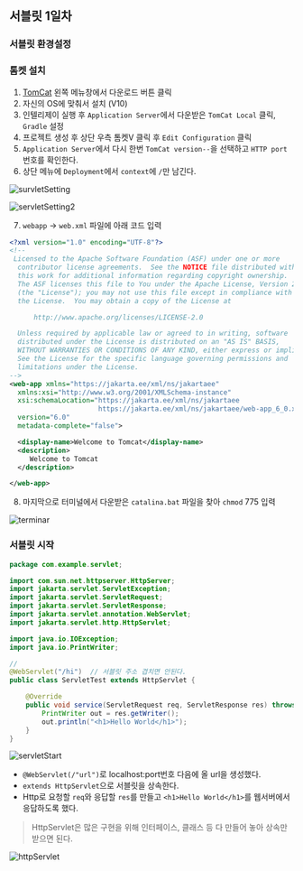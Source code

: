 ## 서블릿 1일차

### 서블릿 환경설정

### 톰켓 설치
1. [TomCat](https://tomcat.apache.org/) 왼쪽 메뉴창에서 다운로드 버튼 클릭
2. 자신의 OS에 맞춰서 설치 (V10)
3. 인텔리제이 실행 후 `Application Server`에서 다운받은 `TomCat Local` 클릭, `Gradle` 설정
4. 프로젝트 생성 후 상단 우측 톰켓V 클릭 후 `Edit Configuration` 클릭
5. `Application Server`에서 다시 한번 `TomCat version--`을 선택하고 `HTTP port`번호를 확인한다.
6. 상단 메뉴에 `Deployment`에서 `context`에 `/`만 남긴다.

![survletSetting](https://github.com/king-dong-gun/Spring_PKUN/assets/160683545/b25e7a93-778b-4b59-94a7-6bf0152c027c)


![servletSetting2](https://github.com/king-dong-gun/Spring_PKUN/assets/160683545/75ec59bf-4e3d-406d-9a0f-0a5f3a92361f)


7. `webapp` -> `web.xml` 파일에 아래 코드 입력

```xml
<?xml version="1.0" encoding="UTF-8"?>
<!--
 Licensed to the Apache Software Foundation (ASF) under one or more
  contributor license agreements.  See the NOTICE file distributed with
  this work for additional information regarding copyright ownership.
  The ASF licenses this file to You under the Apache License, Version 2.0
  (the "License"); you may not use this file except in compliance with
  the License.  You may obtain a copy of the License at

      http://www.apache.org/licenses/LICENSE-2.0

  Unless required by applicable law or agreed to in writing, software
  distributed under the License is distributed on an "AS IS" BASIS,
  WITHOUT WARRANTIES OR CONDITIONS OF ANY KIND, either express or implied.
  See the License for the specific language governing permissions and
  limitations under the License.
-->
<web-app xmlns="https://jakarta.ee/xml/ns/jakartaee"
  xmlns:xsi="http://www.w3.org/2001/XMLSchema-instance"
  xsi:schemaLocation="https://jakarta.ee/xml/ns/jakartaee
                      https://jakarta.ee/xml/ns/jakartaee/web-app_6_0.xsd"
  version="6.0"
  metadata-complete="false">

  <display-name>Welcome to Tomcat</display-name>
  <description>
     Welcome to Tomcat
  </description>

</web-app>

```

8. 마지막으로 터미널에서 다운받은 `catalina.bat` 파일을 찾아 `chmod` 775 입력


![terminar](https://github.com/king-dong-gun/Spring_PKUN/assets/160683545/9cee7eba-e762-46f1-9871-0599881f143d)


### 서블릿 시작


```java
package com.example.servlet;

import com.sun.net.httpserver.HttpServer;
import jakarta.servlet.ServletException;
import jakarta.servlet.ServletRequest;
import jakarta.servlet.ServletResponse;
import jakarta.servlet.annotation.WebServlet;
import jakarta.servlet.http.HttpServlet;

import java.io.IOException;
import java.io.PrintWriter;

//
@WebServlet("/hi")  // 서블릿 주소 겹치면 안된다.
public class ServletTest extends HttpServlet {

    @Override
    public void service(ServletRequest req, ServletResponse res) throws ServletException, IOException {
        PrintWriter out = res.getWriter();
        out.println("<h1>Hello World</h1>");
    }
}

```


![servletStart](https://github.com/king-dong-gun/Spring_PKUN/assets/160683545/04347935-02ef-489e-8ce8-bf68fef7eba0)


- `@WebServlet(/"url")`로 localhost:port번호 다음에 올 url을 생성했다.
- `extends HttpServlet`으로 서블릿을 상속한다.
- Http로 요청할 `req`와 응답할 `res`를 만들고 `<h1>Hello World</h1>`를 웹서버에서 응답하도록 했다.


> HttpServlet은 많은 구현을 위해 인터페이스, 클래스 등 다 만들어 놓아 상속만 받으면 된다.


![httpServlet](https://github.com/king-dong-gun/Spring_PKUN/assets/160683545/05e9afe0-72c6-41c4-90b4-6462e092fedd)
